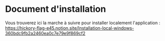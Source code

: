 # Document d'installation
Vous trouverez ici la marche à suivre pour installer localement l'application : https://hickory-flag-e45.notion.site/Installation-local-windows-360bdc9fb2a2460ea0c7e79e9f869cf2